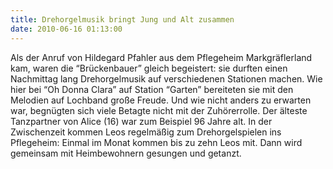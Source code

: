 ```yaml
---
title: Drehorgelmusik bringt Jung und Alt zusammen
date: 2010-06-16 01:13:00
---
```


Als der Anruf von Hildegard Pfahler aus dem Pflegeheim Markgräflerland kam, waren die “Brückenbauer” gleich begeistert: sie durften einen Nachmittag lang Drehorgelmusik auf verschiedenen Stationen machen. Wie hier bei “Oh Donna Clara” auf Station “Garten” bereiteten sie mit den Melodien auf Lochband große Freude. Und wie nicht anders zu erwarten war, begnügten sich viele Betagte nicht mit der Zuhörerrolle. Der älteste Tanzpartner von Alice (16) war zum Beispiel 96 Jahre alt. In der Zwischenzeit kommen Leos regelmäßig zum Drehorgelspielen ins Pflegeheim: Einmal im Monat kommen bis zu zehn Leos mit. Dann wird gemeinsam mit Heimbewohnern gesungen und getanzt.
